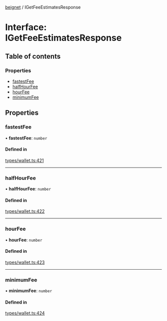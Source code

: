 [beignet](../README.md) / IGetFeeEstimatesResponse

# Interface: IGetFeeEstimatesResponse

## Table of contents

### Properties

- [fastestFee](IGetFeeEstimatesResponse.md#fastestfee)
- [halfHourFee](IGetFeeEstimatesResponse.md#halfhourfee)
- [hourFee](IGetFeeEstimatesResponse.md#hourfee)
- [minimumFee](IGetFeeEstimatesResponse.md#minimumfee)

## Properties

### fastestFee

• **fastestFee**: `number`

#### Defined in

[types/wallet.ts:421](https://github.com/synonymdev/beignet/blob/88520f5/src/types/wallet.ts#L421)

___

### halfHourFee

• **halfHourFee**: `number`

#### Defined in

[types/wallet.ts:422](https://github.com/synonymdev/beignet/blob/88520f5/src/types/wallet.ts#L422)

___

### hourFee

• **hourFee**: `number`

#### Defined in

[types/wallet.ts:423](https://github.com/synonymdev/beignet/blob/88520f5/src/types/wallet.ts#L423)

___

### minimumFee

• **minimumFee**: `number`

#### Defined in

[types/wallet.ts:424](https://github.com/synonymdev/beignet/blob/88520f5/src/types/wallet.ts#L424)
